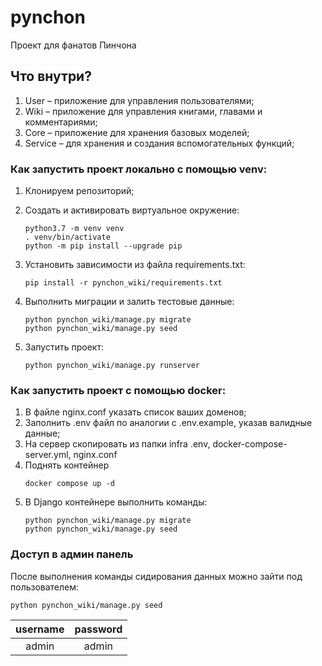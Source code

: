 # pynchon

Проект для фанатов Пинчона

## Что внутри?

1. User – приложение для управления пользователями;
2. Wiki – приложение для управления книгами, главами и комментариями;
3. Core – приложение для хранения базовых моделей;
4. Service – для хранения и создания вспомогательных функций;

### Как запустить проект локально с помощью venv:

1. Клонируем репозиторий;
2. Создать и активировать виртуальное окружение:
    ```
   python3.7 -m venv venv
   . venv/bin/activate
   python -m pip install --upgrade pip
    ```    

3. Установить зависимости из файла requirements.txt:

    ```
   pip install -r pynchon_wiki/requirements.txt
    ```   

4. Выполнить миграции и залить тестовые данные:

    ```
   python pynchon_wiki/manage.py migrate
   python pynchon_wiki/manage.py seed
    ```       

5. Запустить проект:

    ```
    python pynchon_wiki/manage.py runserver
    ```

### Как запустить проект с помощью docker:

1. В файле nginx.conf указать список ваших доменов;
2. Заполнить .env файл по аналогии с .env.example, указав валидные данные;
3. На сервер скопировать из папки infra .env, docker-compose-server.yml, nginx.conf
4. Поднять контейнер
    ```
   docker compose up -d 
    ```
5. В Django контейнере выполнить команды:
    ```
   python pynchon_wiki/manage.py migrate
   python pynchon_wiki/manage.py seed
    ```

### Доступ в админ панель

После выполнения команды сидирования данных можно зайти под пользователем:

```
python pynchon_wiki/manage.py seed
```

| username  |   password   |
|:----------: |:------------:|
| admin     |    admin     |